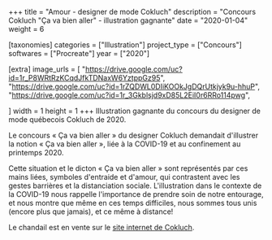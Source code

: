 +++
title = "Amour - designer de mode Cokluch"
description = "Concours Cokluch \"Ça va bien aller\" - illustration gagnante"
date = "2020-01-04"
weight = 6

[taxonomies]
categories = ["Illustration"]
project_type = ["Concours"]
softwares = ["Procreate"]
year = ["2020"]

[extra]
image_urls = [
    "https://drive.google.com/uc?id=1r_P8WRtRzKCqdJfkTDNaxW6YztppGz95",
    "https://drive.google.com/uc?id=1rZQDWL0DIiKOOkJgDQrUtkjyk9u-hhuP",
    "https://drive.google.com/uc?id=1r_3Gkblsjd9xD85L2EiI0r6RRo114pwg",

]
width = 1
height = 1
+++
Illustration gagnante du concours du designer de mode québecois Cokluch de 2020.

Le concours « Ça va bien aller » du designer Cokluch demandait d'illustrer la notion « Ça va bien aller », liée à la COVID-19 et au confinement au printemps 2020.

Cette situation et le dicton « Ça va bien aller » sont représentés par ces mains liées, symboles d'entraide et d'amour, qui contrastent avec les gestes barrières et la distanciation sociale. L'illustration dans le contexte de la COVID-19 nous rappelle l'importance de prendre soin de notre entourage, et nous montre que même en ces temps difficiles, nous sommes tous unis (encore plus que jamais), et ce même à distance!

Le chandail est en vente sur le [site internet de Cokluch](https://cokluch.com/products/haut-exclusif-amour-cavabienaller-peche?_pos=1&_sid=54913159e&_ss=r&variant=39405653852202).